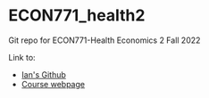 # ECON771_health2
Git repo for ECON771-Health Economics 2 Fall 2022

Link to:
  - [Ian's Github](https://github.com/imccart/econ771-fall2022)
  - [Course webpage](https://econ771f22.classes.ianmccarthyecon.com/)
